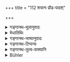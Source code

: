 +++
title = "112 शयानः प्रौढ-पादश्"

+++

<details><summary>गङ्गानथ-मूलानुवादः</summary>

While lying down, while his feet are prominently thrust forward, and while he is seated with his knees tied together, he shall not study; as also after having eaten meat or food given by a person during impurity.—(112).
</details>

<details><summary>मेधातिथिः</summary>

प्रसारितपादः पादारोपितपादो वा खट्वासनादौ वा संहतपादः । **अवसक्थिका** वस्त्रादिना जान्वोर् मध्यस्य च बन्धः । **आमिषं** मांसम् । **सूतक**ग्रहणं शावाशौचादेर् अपि प्रदर्शनार्थम् ॥ ४.११२ ॥
</details>

<details><summary>गङ्गानथ-भाष्यानुवादः</summary>

‘*With feet prominently thrust forward*’—*i.e*., with feet spread forward, or with one foot over the other, or with his feet placed together on a stool, etc.

‘*Avasakthikā*’—is that mode of sitting in which the knees are tied together with a piece of cloth or some such thing.

‘*Āmiṣa*’—is meat.

‘*Impurity*’—includes that impurity also which is caused by the carrying of a dead body, etc.—(112).
</details>

<details><summary>गङ्गानथ-टिप्पन्यः</summary>

This verse is quoted in *Mitākṣarā* (on 1.151);—in *Vīramitrodaya*
(Saṃskāra, p. 535), which explains ‘*prauḍhapādaḥ*’ as ‘with feet placed
on a seat or over his thighs,’—‘*avasakthikā*’ as ‘tying up the knees
with the loin,’—and the second line as ‘indicating the time during which
hands may be wet after washing and rinsing the mouth, or having taken
the food specified’;—in *Nirṇayasindhu*, (p. 194), which explains
‘*prauḍhapāda*’ as ‘placing one foot over another,’ or ‘with feet placed
on the seat’, the latter explanation being attributed to Haradatta;—in
*Gadādharapaddhati*, (Kāla, p. 195);—in *Hemādri* (Kāla, p. 779), which
explains ‘*avasakthikā*’ as ‘tying the knees together with a napkin’;—in
*Saṃskāramayūkha* (p. 56), which explains ‘*prauḍhapāda*’ as ‘spreading
the feet’, or ‘putting one foot over the other,’ and ‘*avasakthikā*’ as
‘tying the knees together with a piece of cloth;’—in *Smṛticandrikā*,
(Saṃskāra, p. 162), which explains ‘*prauḍhapāda*’ as ‘with a foot
placed upon a seat,’ and ‘*avasakthikā*’ as ‘tying the knees together
with the waist by a piece of cloth or some such thing’;—in
*Puruṣārthacintāmaṇi*, (p. 444), which adds the same explanation of
‘*avasakthikā*’;— and in *Saṃskāraratnamālā* (p. 235), which explains
‘*prauḍhapādaḥ*’ as ‘with one foot placed over the other’, or ‘with a
foot placed on a seat’, as explained by Haradatta.
</details>

<details><summary>गङ्गानथ-तुल्य-वाक्यानि</summary>

*Gautama* (16.17, 34).—‘When he is frightened, or riding a conveyance,
or lying down, or when his feet are thrust forward. It is unlit for
study during the rest of the day and night, on the completing of the
Veda, on vomitting, on eating at Śrāddha or at sacrifices to men.’

*Vaśiṣṭha* (13.8).—‘While one is running, when there is rotting smell
and other such things spreading, seated on a tree, on the boat, in the
army, after meals while the hands are still wet, while the flute is
being played, on the fourteenth day, on the moonless day, on the Aṣṭakā
days, while he is thrusting forward his feet, before the cloth worn
during sexual intercourse has been washed, in ṭhe outskirts of the
village, when one has vomitted or passed urine or evacuated the bowels,
while there are sounds of the reciting of the Ṛk, Yajuṣ and Sāman, until
the food has become digested, while there is thunder, earthquake, solar
or lunar eclipse, when there is rumbling in the quarters or in the
mountains, or shaking of the mountains, when there is rain of flesh or
blood or dust, it is to be unfit for study till the same time next day.’

*Viṣṇu* (30.17).—‘Nor with his feet placed on a seat.’
</details>

<details><summary>Bühler</summary>

112	While lying on a bed, while his feet are raised (on a bench), while he sits on his hams with a cloth tied round his knees, let him not study, nor when he has eaten meat or food given by a person impure on account of a birth or a death,
</details>
